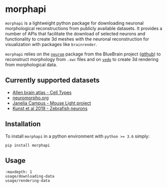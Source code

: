 # morphapi

`morphapi` is a lightweight python package for downloading neuronal morphological reconstructions from publicly 
available datasets. It provides a number of APIs that facilitate the download of selected neurons and functionality 
to create 3d meshes with the neuronal reconstruction for visualization with packages like `brainrender`.

`morphapi` relies on the [`neurom`](https://github.com/BlueBrain/NeuroM) package from the BlueBrain 
project \([github](https://github.com/BlueBrain/NeuroM)\) to reconstruct morphology from `.swc` files and on 
[`vedo`](https://github.com/marcomusy/vedo) to create 3d rendering from morphological data.

## Currently supported datasets

* [Allen brain atlas - Cell Types](https://celltypes.brain-map.org/)
* [neuromorpho.org](http://neuromorpho.org/)
* [Janelia Campus - Mouse Light project](https://www.janelia.org/project-team/mouselight)
* [Kunst et al 2019 - Zebrafish neurons](https://mapzebrain.org)

## Installation

To install `morphapi` in a python environment with `python >= 3.6` simply:

```text
pip install morphapi
```

## Usage
```{toctree}
:maxdepth: 1
usage/downloading-data
usage/rendering-data
```


